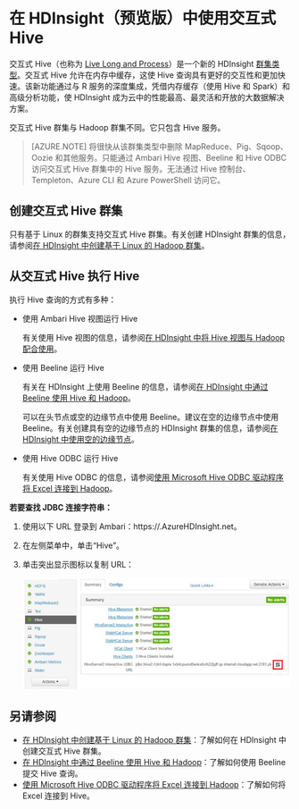<!-- not suitable for Mooncake -->


<properties
	pageTitle="在 HDInsight 中使用交互式 Hive | Azure"
	description="了解如何在 HDInsight 中使用交互式 Hive（基于 LLAP 的 Hive）。"
	keywords=""
	services="hdinsight"
	documentationCenter=""
	tags="azure-portal"
	authors="mumian" 
	manager="jhubbard"
	editor="cgronlun"/>

<tags
	ms.service="hdinsight"
	ms.workload="big-data"
	ms.tgt_pltfrm="na"
	ms.devlang="na"
	ms.topic="article"
	ms.date="10/27/2016"
	wacn.date="02/14/2017"
	ms.author="jgao"/>  



# 在 HDInsight（预览版）中使用交互式 Hive

交互式 Hive（也称为 [Live Long and Process](https://cwiki.apache.org/confluence/display/Hive/LLAP)）是一个新的 HDInsight [群集类型](/documentation/articles/hdinsight-provision-clusters/#cluster-types)。交互式 Hive 允许在内存中缓存，这使 Hive 查询具有更好的交互性和更加快速。该新功能通过与 R 服务的深度集成，凭借内存缓存（使用 Hive 和 Spark）和高级分析功能，使 HDInsight 成为云中的性能最高、最灵活和开放的大数据解决方案。

交互式 Hive 群集与 Hadoop 群集不同。它只包含 Hive 服务。

> [AZURE.NOTE] 将很快从该群集类型中删除 MapReduce、Pig、Sqoop、Oozie 和其他服务。只能通过 Ambari Hive 视图、Beeline 和 Hive ODBC 访问交互式 Hive 群集中的 Hive 服务。无法通过 Hive 控制台、Templeton、Azure CLI 和 Azure PowerShell 访问它。


 


## 创建交互式 Hive 群集

只有基于 Linux 的群集支持交互式 Hive 群集。有关创建 HDInsight 群集的信息，请参阅[在 HDInsight 中创建基于 Linux 的 Hadoop 群集](/documentation/articles/hdinsight-provision-clusters/)。


## 从交互式 Hive 执行 Hive

执行 Hive 查询的方式有多种：

- 使用 Ambari Hive 视图运行 Hive

	有关使用 Hive 视图的信息，请参阅[在 HDInsight 中将 Hive 视图与 Hadoop 配合使用](/documentation/articles/hdinsight-hadoop-use-hive-ambari-view/)。

- 使用 Beeline 运行 Hive

	有关在 HDInsight 上使用 Beeline 的信息，请参阅[在 HDInsight 中通过 Beeline 使用 Hive 和 Hadoop](/documentation/articles/hdinsight-hadoop-use-hive-beeline/)。

	可以在头节点或空的边缘节点中使用 Beeline。建议在空的边缘节点中使用 Beeline。有关创建具有空的边缘节点的 HDInsight 群集的信息，请参阅[在 HDInsight 中使用空的边缘节点](/documentation/articles/hdinsight-apps-use-edge-node/)。

- 使用 Hive ODBC 运行 Hive

	有关使用 Hive ODBC 的信息，请参阅[使用 Microsoft Hive ODBC 驱动程序将 Excel 连接到 Hadoop](/documentation/articles/hdinsight-connect-excel-hive-ODBC-driver/)。

**若要查找 JDBC 连接字符串：**

1.	使用以下 URL 登录到 Ambari：https://<ClusterName>.AzureHDInsight.net。
2.	在左侧菜单中，单击“Hive”。
3.	单击突出显示图标以复制 URL：

	![HDInsight Hadoop 交互式 Hive LLAP JDBC](./media/hdinsight-hadoop-use-interactive-hive/hdinsight-hadoop-use-interactive-hive-jdbc.png)  


## 另请参阅
-	[在 HDInsight 中创建基于 Linux 的 Hadoop 群集](/documentation/articles/hdinsight-provision-clusters/)：了解如何在 HDInsight 中创建交互式 Hive 群集。
-	[在 HDInsight 中通过 Beeline 使用 Hive 和 Hadoop](/documentation/articles/hdinsight-hadoop-use-hive-beeline/)：了解如何使用 Beeline 提交 Hive 查询。
-	[使用 Microsoft Hive ODBC 驱动程序将 Excel 连接到 Hadoop](/documentation/articles/hdinsight-connect-excel-hive-ODBC-driver/)：了解如何将 Excel 连接到 Hive。

<!---HONumber=Mooncake_1107_2016-->